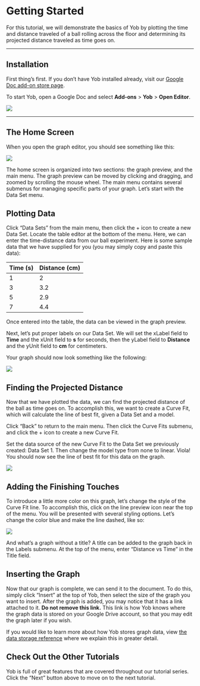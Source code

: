 # Getting Started
For this tutorial, we will demonstrate the basics of Yob by plotting the time and distance traveled of a ball rolling across the floor and determining its projected distance traveled as time goes on.


---
## Installation
First thing’s first.  If you don’t have Yob installed already, visit our [Google Doc add-on store page](https://chrome.google.com/webstore/detail/yob/doghjhjgnmiikbjphdcdeehhkfdembpf).

To start Yob, open a Google Doc and select **Add-ons** > **Yob** > **Open Editor**.

<div class="centered"><img src="../../img/start_yob.png"/></div>

---
## The Home Screen
When you open the graph editor, you should see something like this:


<div class="centered"><img src="../../img/main_menu.png"/></div>


The home screen is organized into two sections:  the graph preview, and the main menu. The graph preview can be moved by clicking and dragging, and zoomed by scrolling the mouse wheel. The main menu contains several submenus for managing specific parts of your graph.  Let’s start with the Data Set menu.


## Plotting Data
Click “Data Sets” from the main menu, then click the + icon to create a new Data Set. Locate the table editor at the bottom of the menu.  Here, we can enter the time-distance data from our ball experiment. Here is some sample data that we have supplied for you (you may simply copy and paste this data):


<table>
	<thead>
	<tr>
		<th>Time (s)</th>
		<th>Distance (cm)</th>
	</tr>
	</thead>
	<tr>
		<td>1</td>
		<td>2</td>
	</tr>
	<tr>
		<td>3</td>
		<td>3.2</td>
	</tr>
	<tr>
		<td>5</td>
		<td>2.9</td>
	</tr>
	<tr>
		<td>7</td>
		<td>4.4</td>
	</tr>
</table>


Once entered into the table, the data can be viewed in the graph preview.


Next, let’s put proper labels on our Data Set.  We will set the xLabel field to __Time__ and the xUnit field to __s__ for seconds, then the yLabel field to __Distance__ and the yUnit field to __cm__ for centimeters.


Your graph should now look something like the following:


<div class="centered"><img src="../../img/sample_data.png"></div>


## Finding the Projected Distance
Now that we have plotted the data, we can find the projected distance of the ball as time goes on. To accomplish this, we want to create a Curve Fit, which will calculate the line of best fit, given a Data Set and a model.


Click “Back” to return to the main menu.  Then click the Curve Fits submenu, and click the + icon to create a new Curve Fit.


Set the data source of the new Curve Fit to the Data Set we previously created:  Data Set 1. Then change the model type from none to linear. Viola! You should now see the line of best fit for this data on the graph.


<div class="centered"><img src="../../img/curvefit_example.png"></div>


## Adding the Finishing Touches
To introduce a little more color on this graph, let’s change the style of the Curve Fit line.  To accomplish this, click on the line preview icon near the top of the menu.  You will be presented with several styling options.  Let’s change the color blue and make the line dashed, like so:


<div class="centered"><img src="../../img/style_example.png"></div>


And what’s a graph without a title?  A title can be added to the graph back in the Labels submenu.  At the top of the menu, enter “Distance vs Time” in the Title field.


## Inserting the Graph
Now that our graph is complete, we can send it to the document. To do this, simply click “Insert” at the top of Yob, then select the size of the graph you want to insert. After the graph is added, you may notice that it has a link attached to it. **Do not remove this link.** This link is how Yob knows where the graph data is stored on your Google Drive account, so that you may edit the graph later if you wish.


If you would like to learn more about how Yob stores graph data, view [the data storage reference](../references/data_storage.md) where we explain this in greater detail.


## Check Out the Other Tutorials
Yob is full of great features that are covered throughout our tutorial series. Click the “Next” button above to move on to the next tutorial.
